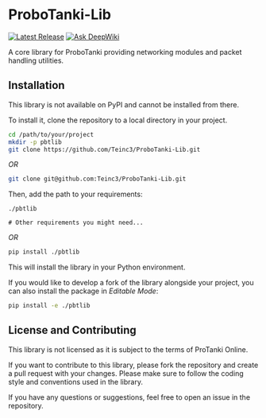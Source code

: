 # ProboTanki-Lib
[![Latest Release](https://img.shields.io/github/v/release/Teinc3/ProboTanki-Lib?display_name=tag&sort=semver)](https://github.com/Teinc3/ProboTanki-Lib/releases/latest)
[![Ask DeepWiki](https://deepwiki.com/badge.svg)](https://deepwiki.com/Teinc3/ProboTanki-Lib)

A core library for ProboTanki providing networking modules and packet handling utilities.

## Installation
This library is not available on PyPI and cannot be installed from there.

To install it, clone the repository to a local directory in your project.
```bash
cd /path/to/your/project
mkdir -p pbtlib
git clone https://github.com/Teinc3/ProboTanki-Lib.git
```
*OR*
```bash
git clone git@github.com:Teinc3/ProboTanki-Lib.git
```

Then, add the path to your requirements:
```pip-requirements
./pbtlib

# Other requirements you might need...
```
*OR*
```bash
pip install ./pbtlib
```

This will install the library in your Python environment.

If you would like to develop a fork of the library alongside your project,
you can also install the package in *Editable Mode*:
```bash
pip install -e ./pbtlib
```

## License and Contributing
This library is not licensed as it is subject to the terms of ProTanki Online.

If you want to contribute to this library, please fork the repository and create a pull request with your changes.
Please make sure to follow the coding style and conventions used in the library.

If you have any questions or suggestions, feel free to open an issue in the repository.